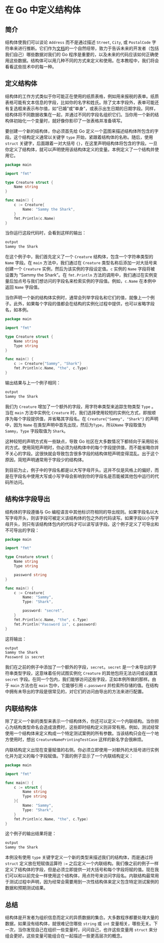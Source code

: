 # 在 Go 中定义结构体

## 简介

结构体使我们可以谈论 `Address` 而不是通过描述 `Street`, `City`, 或 `PostalCode` 字符串来进行推断。它们作为[文档](https://www.digitalocean.com/community/tutorials/how-to-write-comments-in-go)的一个自然纽带，致力于告诉未来的开发者（包括我们自己）哪些数据对我们的 Go 程序是重要的，以及未来的代码应该如何正确使用这些数据。结构体可以用几种不同的方式来定义和使用。在本教程中，我们将会看看这些技术中的每一种。

## 定义结构体

结构体的工作方式类似于你可能正在使用的纸质表格，例如用来报税的表单。纸质表格可能有文本信息的字段，比如你的名字和姓氏。除了文本字段外，表单可能还有复选框来表示布尔值，如“已婚”或“单身”，或表示出生日期的日期字段。同样，结构体将不同数据收集在一起，并通过不同的字段名组织它们。当你用一个新的结构体初始化一个变量时，就好像你影印了一张表格并准备填写。

要创建一个新的结构体，你必须首先给 Go 定义一个蓝图来描述结构体所包含的字段。这个结构定义通常以关键字 `type` 开始，紧跟着结构体的名称。随后，使用 `struct` 关键字，后面跟着一对大括号 `{}`，在这里声明结构体将包含的字段。一旦你定义了结构体，就可以声明使用该结构体定义的变量。本例定义了一个结构并使用它。

```go
package main

import "fmt"

type Creature struct {
	Name string
}

func main() {
	c := Creature{
		Name: "Sammy the Shark",
	}
	fmt.Println(c.Name)
}
```

当你运行这段代码时，会看到这样的输出：

```bash
output
Sammy the Shark
```

在这个例子中，我们首先定义了一个 `Creature` 结构体，包含一个字符串类型的 `Name` 字段。在 `main` 方法中，我们通过在 `Creature` 类型名称后添加一对大括号来创建一个 `Creature` 实例，然后为该实例的字段设定值。`c` 实例的 `Name` 字段将被设置为 “Sammy the Shark”。在 `fmt.Println` 方法的调用中，我们通过在实例变量后加点号与我们想访问的字段名来检索实例的字段值。例如，`c.Name` 在本例中返回 `Name` 字段值。

当你声明一个新的结构体实例时，通常会列举字段名和它们的值，就像上一个例子。此外，如果每个字段的值都会在结构的实例化过程中提供，也可以省略字段名，如本例。

```go
package main

import "fmt"

type Creature struct {
	Name string
	Type string
}

func main() {
	c := Creature{"Sammy", "Shark"}
	fmt.Println(c.Name, "the", c.Type)
}
```

输出结果与上一个例子相同：

```bash
output
Sammy the Shark
```

我们为 `Creature` 增加了一个额外的字段，用字符串类型来追踪生物类型 `Type` 。当在 `main` 方法中实例化 `Creature` 时，我们选择使用较短的实例化方式，即按顺序为每个字段提供值，并省略其字段名。在 `Creature{"Sammy", "Shark"}` 的声明中，因为 `Name` 在类型声明中首先出现，然后为`Type`，所以`Name` 字段取值为 `Sammy`，`Type` 字段取值为 `Shark`。

这种较短的声明方式有一些缺点，导致 Go 社区在大多数情况下都倾向于采用较长的方式。使用简短声明时，你必须为结构体中的每个字段提供值，而不能省略你并不关心的字段。这很快就会导致包含很多字段的结构体短声明变得混乱。出于这个原因，简短声明通常用于字段少的结构体。

到目前为止，例子中的字段名都是以大写字母开头。这并不仅是风格上的偏好，而是在字段名中使用大写或小写字母会影响到你的字段名是否能被其他包中运行的代码所访问。

## 结构体字段导出

结构体的字段遵循与 Go 编程语言中其他标识符相同的导出规则。如果字段名以大写字母开头，则该字段可被定义该结构体的包之外的代码读写。如果字段以小写字母开头，则只有该结构体包内的代码才可以读写该字段。这个例子定义了可导出和不可导出的字段：

```go
package main

import "fmt"

type Creature struct {
	Name string
	Type string

	password string
}

func main() {
	c := Creature{
		Name: "Sammy",
		Type: "Shark",

		password: "secret",
	}
	fmt.Println(c.Name, "the", c.Type)
	fmt.Println("Password is", c.password)
}
```

这将输出：

```bash
output
Sammy the Shark
Password is secret
```

我们在之前的例子中添加了一个额外的字段，`secret`。`secret` 是一个未导出的字符串类型字段，这意味着任何试图实例化 `Creature` 的其他包将无法访问或设置其 `secret` 字段。在同一个包内，我们能够访问这些字段，正如本例所做的那样。由于 `main` 方法也在 `main` 包中，它能够引用 `c.password` 并检索所存储的值。在结构中拥有未导出的字段是很常见的，对它们的访问由导出的方法来进行配置。

## 内联结构体

除了定义一个新的类型来表示一个结构体外，你还可以定义一个内联结构。当你担心为结构类型命名会造成浪费时，这些即时结构定义则非常有用。例如，测试经常使用一个结构体来定义构成一个特定测试案例的所有参数。当该结构只会在一个地方使用时，想出 `CreatureNamePrintingTestCase` 这样的新名字会很麻烦。

内联结构定义出现在变量赋值的右侧。你必须立即使用一对额外的大括号进行实例化并为定义的每个字段赋值。下面的例子显示了一个内联结构定义：

```go
package main

import "fmt"

func main() {
	c := struct {
		Name string
		Type string
	}{
		Name: "Sammy",
		Type: "Shark",
	}
	fmt.Println(c.Name, "the", c.Type)
}
```

这个例子的输出结果将是：

```bash
output
Sammy the Shark
```

本例没有使用 `type` 关键字定义一个新的类型来描述我们的结构体，而是通过将 `struct` 定义放在短赋值运算符 `:=` 之后定义一个内联结构。我们像之前的例子一样定义了结构体的字段，但是必须立即提供一对大括号和每个字段将赋的值。现在我们可以和以前完全一样使用这个结构体，用点符号来访问字段名。内联结构最常用于测试过程中声明，因为经常会需要用到一次性结构体来定义包含特定测试案例的数据和预期测试结果。

## 总结

结构体是开发者为组织信息而定义的异质数据的集合。大多数程序都要处理大量的数据，如果没有结构体，就很难记住哪些 `string` 或 `int` 变量相关，哪些无关。下一次，当你发现自己在组织一些变量时，问问自己，也许这些变量用 `struct` 来分组会更好。这些变量可能组合在一起描述一些更高层次的概念。